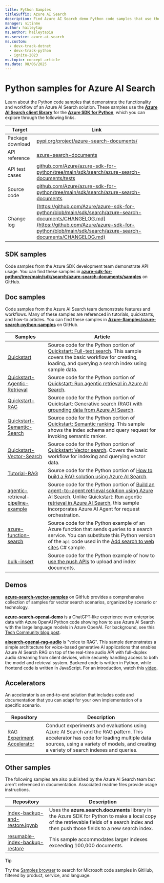 ```yaml
---
title: Python Samples
titleSuffix: Azure AI Search
description: Find Azure AI Search demo Python code samples that use the Azure .NET SDK for Python or REST.
manager: nitinme
author: haileytap
ms.author: haileytapia
ms.service: azure-ai-search
ms.custom:
  - devx-track-dotnet
  - devx-track-python
  - ignite-2023
ms.topic: concept-article
ms.date: 08/06/2025
---
```


# Python samples for Azure AI Search

Learn about the Python code samples that demonstrate the functionality and workflow of an Azure AI Search solution. These samples use the [**Azure AI Search client library**](/python/api/overview/azure/search-documents-readme) for the [**Azure SDK for Python**](/azure/developer/python/), which you can explore through the following links.

| Target | Link |
|--------|------|
| Package download | [pypi.org/project/azure-search-documents/](https://pypi.org/project/azure-search-documents/) |
| API reference | [azure-search-documents](/python/api/azure-search-documents)  |
| API test cases | [github.com/Azure/azure-sdk-for-python/tree/main/sdk/search/azure-search-documents/tests](https://github.com/Azure/azure-sdk-for-python/tree/main/sdk/search/azure-search-documents/tests) |
| Source code | [github.com/Azure/azure-sdk-for-python/tree/main/sdk/search/azure-search-documents](https://github.com/Azure/azure-sdk-for-python/tree/main/sdk/search/azure-search-documents)  |
| Change log | [https://github.com/Azure/azure-sdk-for-python/blob/main/sdk/search/azure-search-documents/CHANGELOG.md](https://github.com/Azure/azure-sdk-for-python/blob/main/sdk/search/azure-search-documents/CHANGELOG.md) |

## SDK samples

Code samples from the Azure SDK development team demonstrate API usage. You can find these samples in [**azure-sdk-for-python/tree/main/sdk/search/azure-search-documents/samples**](https://github.com/Azure/azure-sdk-for-python/tree/main/sdk/search/azure-search-documents/samples) on GitHub.

## Doc samples

Code samples from the Azure AI Search team demonstrate features and workflows. Many of these samples are referenced in tutorials, quickstarts, and how-to articles. You can find these samples in [**Azure-Samples/azure-search-python-samples**](https://github.com/Azure-Samples/azure-search-python-samples) on GitHub.

| Samples | Article |
|---------|---------|
| [Quickstart](https://github.com/Azure-Samples/azure-search-python-samples/tree/main/Quickstart) | Source code for the Python portion of [Quickstart: Full-text search](search-get-started-text.md). This sample covers the basic workflow for creating, loading, and querying a search index using sample data. |
| [Quickstart-Agentic-Retrieval](https://github.com/Azure-Samples/azure-search-python-samples/tree/main/Quickstart-Agentic-Retrieval) | Source code for the Python portion of [Quickstart: Run agentic retrieval in Azure AI Search](search-get-started-agentic-retrieval.md). |
| [Quickstart-RAG](https://github.com/Azure-Samples/azure-search-python-samples/tree/main/Quickstart-RAG) | Source code for the Python portion of [Quickstart: Generative search (RAG) with grounding data from Azure AI Search](search-get-started-rag.md). |
| [Quickstart-Semantic-Search](https://github.com/Azure-Samples/azure-search-python-samples/tree/main/Quickstart-Semantic-Search) | Source code for the Python portion of [Quickstart: Semantic ranking](search-get-started-semantic.md). This sample shows the index schema and query request for invoking semantic ranker. |
| [Quickstart-Vector-Search](https://github.com/Azure-Samples/azure-search-python-samples/tree/main/Quickstart-Vector-Search) | Source code for the Python portion of [Quickstart: Vector search](search-get-started-vector.md). Covers the basic workflow for indexing and querying vector data. |
| [Tutorial-RAG](https://github.com/Azure-Samples/azure-search-python-samples/tree/main/Tutorial-RAG) | Source code for the Python portion of [How to build a RAG solution using Azure AI Search](tutorial-rag-build-solution.md).|
| [agentic-retrieval-pipeline-example](https://github.com/Azure-Samples/azure-search-python-samples/tree/main/agentic-retrieval-pipeline-example) | Source code for the Python portion of [Build an agent-to-agent retrieval solution using Azure AI Search](search-agentic-retrieval-how-to-pipeline.md). Unlike [Quickstart: Run agentic retrieval in Azure AI Search](search-get-started-agentic-retrieval.md), this sample incorporates Azure AI Agent for request orchestration. |
| [azure-function-search](https://github.com/Azure-Samples/azure-search-python-samples/tree/main/azure-function-search) | Source code for the Python example of an Azure function that sends queries to a search service. You can substitute this Python version of the `api` code used in the [Add search to web sites](tutorial-csharp-overview.md) C# sample. |
| [bulk-insert](https://github.com/Azure-Samples/azure-search-python-samples/tree/main/bulk-insert) | Source code for the Python example of how to [use the push APIs](search-how-to-load-search-index.md) to upload and index documents. |

## Demos

[**azure-search-vector-samples**](https://github.com/Azure/azure-search-vector-samples/blob/main/README.md) on GitHub provides a comprehensive collection of samples for vector search scenarios, organized by scenario or technology.

[**azure-search-openai-demo**](https://github.com/Azure-Samples/azure-search-openai-demo/blob/main/README.md) is a ChatGPT-like experience over enterprise data with Azure OpenAI Python code showing how to use Azure AI Search with the large language models in Azure OpenAI. For background, see this [Tech Community blog post](https://techcommunity.microsoft.com/blog/azure-ai-services-blog/revolutionize-your-enterprise-data-with-chatgpt-next-gen-apps-w-azure-openai-and/3762087).

[**aisearch-openai-rag-audio**](https://github.com/Azure-Samples/aisearch-openai-rag-audio) is "voice to RAG". This sample demonstrates a simple architecture for voice-based generative AI applications that enables Azure AI Search RAG on top of the real-time audio API with full-duplex audio streaming from client devices, while securely handling access to both the model and retrieval system. Backend code is written in Python, while frontend code is written in JavaScript. For an introduction, watch this [video](https://www.youtube.com/watch?v=vXJka8xZ9Ko).

## Accelerators

An accelerator is an end-to-end solution that includes code and documentation that you can adapt for your own implementation of a specific scenario.

| Repository | Description |
|------------|-------------|
| [RAG Experiment Accelerator](https://github.com/microsoft/rag-experiment-accelerator) | Conduct experiments and evaluations using Azure AI Search and the RAG pattern. This accelerator has code for loading multiple data sources, using a variety of models, and creating a variety of search indexes and queries. |

## Other samples

The following samples are also published by the Azure AI Search team but aren't referenced in documentation. Associated readme files provide usage instructions.

| Repository | Description |
|------------|-------------|
| [index-backup-and-restore.ipynb](https://github.com/Azure/azure-search-vector-samples/tree/main/demo-python/code/utilities/index-backup-restore) | Uses the **azure.search.documents** library in the Azure SDK for Python to make a local copy of the retrievable fields of a search index and then push those fields to a new search index. |
| [resumable-index-backup-restore](https://github.com/Azure/azure-search-vector-samples/blob/main/demo-python/code/utilities/resumable-index-backup-restore/backup-and-restore.ipynb) | This sample accommodates larger indexes exceeding 100,000 documents.|

> [!TIP]
> Try the [Samples browser](/samples/browse/?languages=python&products=azure-cognitive-search) to search for Microsoft code samples in GitHub, filtered by product, service, and language.
